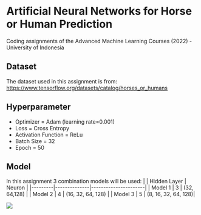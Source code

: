 # Artificial Neural Networks for Horse or Human Prediction

Coding assignments of the Advanced Machine Learning Courses (2022) - University of Indonesia

## Dataset
The dataset used in this assignment is from: https://www.tensorflow.org/datasets/catalog/horses_or_humans

## Hyperparameter
- Optimizer = Adam (learning rate=0.001)
- Loss = Cross Entropy
- Activation Function = ReLu
- Batch Size = 32
- Epoch = 50

## Model
In this assignment 3 combination models will be used:
|         | Hidden Layer |        Neuron        |
|---------|--------------|----------------------|
| Model 1 |       3      |     (32, 64,128)     |
| Model 2 |       4      |   (16, 32, 64, 128)  |
| Model 3 |       5      |  (8, 16, 32, 64, 128)|


![](feature_importance.png)
